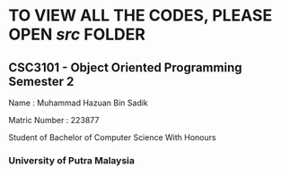 
# **TO VIEW ALL THE CODES, PLEASE OPEN _src_ FOLDER**


## CSC3101 - Object Oriented Programming Semester 2



Name : Muhammad Hazuan Bin Sadik

Matric Number : 223877

Student of Bachelor of Computer Science With Honours

### **University of Putra Malaysia**
